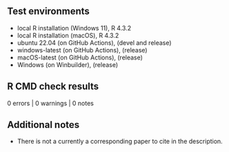 ## Test environments
* local R installation (Windows 11), R 4.3.2
* local R installation (macOS), R 4.3.2
* ubuntu 22.04 (on GitHub Actions), (devel and release)
* windows-latest (on GitHub Actions), (release)
* macOS-latest (on GitHub Actions), (release)
* Windows (on Winbuilder), (release)

## R CMD check results

0 errors | 0 warnings | 0 notes

## Additional notes

* There is not a currently a corresponding paper to cite in the description.
